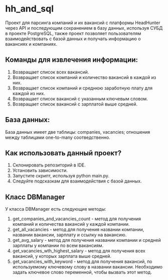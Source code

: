 # hh_and_sql
Проект для парсинга компаний и их вакансий с платформы HeadHunter через API и последующим сохранением в базу данных, используя СУБД в проекте PostgreSQL, также проект позволяет пользователям взаимодействовать с базой данных и получать информацию о вакансиях и компаниях.

## Команды для извлечения информации:
1) Возвращает список всех вакансий.
2) Возвращает список компаний и количество вакансий в каждой из них.
3) Возвращает список компаний и среднюю заработную плату для каждой из них.
4) Возвращает список вакансий с указанным ключевым словом.
5) Возвращает список вакансий с зарплатой выше средней.
   
## База данных:
База данных имеет две таблицы: companies, vacancies; отношения между таблицами one-to-many соотведственно.

## Как использовать данный проект?
1) Склонировать репозиторий в IDE.
2) Установить зависимости.
3) Запустите скрипт, используя python main.py.
4) Следуйте подсказкам для взаимодействия с базой данных.

## Класс DBManager
У класса DBManager есть следующие методы:
1) get_companies_and_vacancies_count - метод для получения компаний и количества вакансий у каждой компании.
2) get_all_vacancies - метод для получения названии компании, названии вакансии, зарплату и ссылку на вакансию.
3) get_avg_salary - метод для получения названии компании и средней зарплаты у компании по всем вакансиям.
4) get_vacancies_wth_highest_salary - метод для получения всех вакансий, у которых зарплата выше средней.
5) get_vacancies_with_keyword - метод для получения вакансий, по используемому ключевому слову в названии вакансии. Необходимо задать ключевое слово переменной, чтобы вызвать этот метод.

